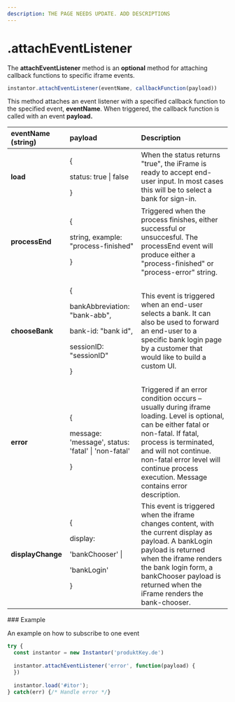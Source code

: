 ```yaml
---
description: THE PAGE NEEDS UPDATE. ADD DESCRIPTIONS
---
```


# .attachEventListener

The **attachEventListener** method is an **optional** method for attaching callback functions to specific iframe events.

```javascript
instantor.attachEventListener(eventName, callbackFunction(payload))
```

This method attaches an event listener with a specified callback function to the specified event, **eventName**. When triggered, the callback function is called with an event **payload.** 

<table>
  <thead>
    <tr>
      <th style="text-align:left">eventName (string)</th>
      <th style="text-align:left">payload</th>
      <th style="text-align:left">Description</th>
    </tr>
  </thead>
  <tbody>
    <tr>
      <td style="text-align:left"><b>load</b>
      </td>
      <td style="text-align:left">
        <p>{</p>
        <p>status: true | false</p>
        <p>}</p>
      </td>
      <td style="text-align:left">When the status returns &quot;true&quot;, the iFrame is ready to accept
        end-user input. In most cases this will be to select a bank for sign-in.</td>
    </tr>
    <tr>
      <td style="text-align:left"><b>processEnd</b>
      </td>
      <td style="text-align:left">
        <p>{</p>
        <p>string, example: &quot;process-finished&quot;</p>
        <p>}</p>
      </td>
      <td style="text-align:left">Triggered when the process finishes, either successful or unsuccesful.
        The processEnd event will produce either a &quot;process-finished&quot;
        or &quot;process-error&quot; string.</td>
    </tr>
    <tr>
      <td style="text-align:left"><b>chooseBank</b>
      </td>
      <td style="text-align:left">
        <p>{</p>
        <p>bankAbbreviation: &quot;bank-abb&quot;,</p>
        <p>bank-id: &quot;bank id&quot;,</p>
        <p>sessionID: &quot;sessionID&quot;</p>
        <p>}</p>
      </td>
      <td style="text-align:left">This event is triggered when an end-user selects a bank. It can also be
        used to forward an end-user to a specific bank login page by a customer
        that would like to build a custom UI.</td>
    </tr>
    <tr>
      <td style="text-align:left"><b>error</b>
      </td>
      <td style="text-align:left">
        <p>{</p>
        <p>message: &apos;message&apos;, status: &apos;fatal&apos; | &apos;non-fatal&apos;</p>
        <p>}</p>
      </td>
      <td style="text-align:left">Triggered if an error condition occurs &#x2013; usually during iframe
        loading. Level is optional, can be either fatal or non-fatal. If fatal,
        process is terminated, and will not continue. non-fatal error level will
        continue process execution. Message contains error description.</td>
    </tr>
    <tr>
      <td style="text-align:left"><b>displayChange</b>
      </td>
      <td style="text-align:left">
        <p>{</p>
        <p>display:</p>
        <p>&apos;bankChooser&apos; |</p>
        <p>&apos;bankLogin&apos;</p>
        <p>}</p>
      </td>
      <td style="text-align:left">This event is triggered when the iframe changes content, with the current
        display as payload. A bankLogin payload is returned when the iframe renders
        the bank login form, a bankChooser payload is returned when the iFrame
        renders the bank-chooser.</td>
    </tr>
  </tbody>
</table>### Example

An example on how to subscribe to one event

```javascript
try {
  const instantor = new Instantor('produktKey.de')
  
  instantor.attachEventListener('error', function(payload) {
  })
  
  instantor.load('#itor');
} catch(err) {/* Handle error */}
```

